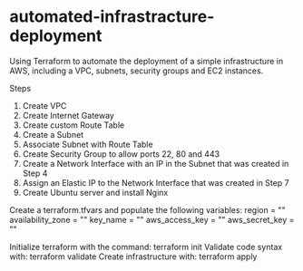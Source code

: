 # automated-infrastracture-deployment
Using Terraform to automate the deployment of a simple infrastructure in AWS, including a VPC, subnets, security groups and EC2 instances.


Steps

1. Create VPC
2. Create Internet Gateway
3. Create custom Route Table
4. Create a Subnet
5. Associate Subnet with Route Table
6. Create Security Group to allow ports 22, 80 and 443
7. Create a Network Interface with an IP in the Subnet that was created in Step 4
8. Assign an Elastic IP to the Network Interface that was created in Step 7
9. Create Ubuntu server and install Nginx


Create a terraform.tfvars and populate the following variables:
region            = ""
availability_zone = ""
key_name          = ""
aws_access_key    = ""
aws_secret_key    = ""

Initialize terraform with the command: terraform init
Validate code syntax with: terraform validate
Create infrastructure with: terraform apply